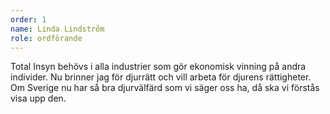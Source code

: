 ```yaml
---
order: 1
name: Linda Lindström
role: ordförande
---
```

Total Insyn behövs i alla industrier som gör ekonomisk vinning på andra individer. Nu brinner jag för djurrätt och vill arbeta för djurens rättigheter. Om Sverige nu har så bra djurvälfärd som vi säger oss ha, då ska vi förstås visa upp den.
